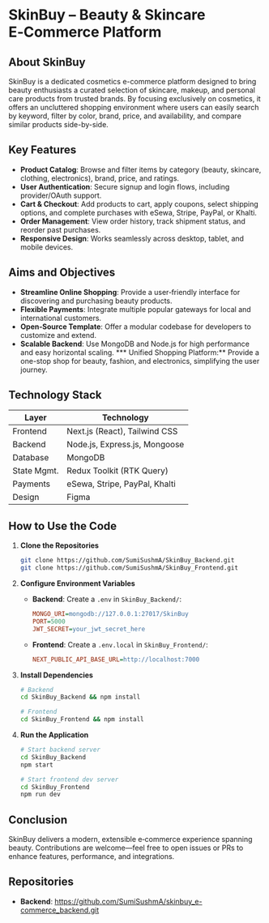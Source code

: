 # SkinBuy – Beauty & Skincare E‑Commerce Platform

## About SkinBuy

SkinBuy is a dedicated cosmetics e-commerce platform designed to bring beauty enthusiasts a curated selection of skincare, makeup, and personal care products from trusted brands. By focusing exclusively on cosmetics, it offers an uncluttered shopping environment where users can easily search by keyword, filter by color, brand, price, and availability, and compare similar products side-by-side. 

## Key Features

* **Product Catalog**: Browse and filter items by category (beauty, skincare, clothing, electronics), brand, price, and ratings.
* **User Authentication**: Secure signup and login flows, including provider/OAuth support.
* **Cart & Checkout**: Add products to cart, apply coupons, select shipping options, and complete purchases with eSewa, Stripe, PayPal, or Khalti.
* **Order Management**: View order history, track shipment status, and reorder past purchases.
* **Responsive Design**: Works seamlessly across desktop, tablet, and mobile devices.

## Aims and Objectives

* **Streamline Online Shopping**: Provide a user‑friendly interface for discovering and purchasing beauty products.
* **Flexible Payments**: Integrate multiple popular gateways for local and international customers.
* **Open‑Source Template**: Offer a modular codebase for developers to customize and extend.
* **Scalable Backend**: Use MongoDB and Node.js for high performance and easy horizontal scaling.
*** Unified Shopping Platform:** Provide a one-stop shop for beauty, fashion, and electronics, simplifying the user journey.

## Technology Stack

| Layer       | Technology                    |
| ----------- | ----------------------------- |
| Frontend    | Next.js (React), Tailwind CSS |
| Backend     | Node.js, Express.js, Mongoose |
| Database    | MongoDB                       |
| State Mgmt. | Redux Toolkit (RTK Query)     |
| Payments    | eSewa, Stripe, PayPal, Khalti |
| Design      | Figma                         |

## How to Use the Code

1. **Clone the Repositories**

   ```bash
   git clone https://github.com/SumiSushmA/SkinBuy_Backend.git
   git clone https://github.com/SumiSushmA/SkinBuy_Frontend.git
   ```

2. **Configure Environment Variables**

   * **Backend**: Create a `.env` in `SkinBuy_Backend/`:

     ```ini
     MONGO_URI=mongodb://127.0.0.1:27017/SkinBuy
     PORT=5000
     JWT_SECRET=your_jwt_secret_here
     ```
   * **Frontend**: Create a `.env.local` in `SkinBuy_Frontend/`:

     ```ini
     NEXT_PUBLIC_API_BASE_URL=http://localhost:7000
     ```

3. **Install Dependencies**

   ```bash
   # Backend
   cd SkinBuy_Backend && npm install

   # Frontend
   cd SkinBuy_Frontend && npm install
   ```

4. **Run the Application**

   ```bash
   # Start backend server
   cd SkinBuy_Backend
   npm start

   # Start frontend dev server
   cd SkinBuy_Frontend
   npm run dev
   ```

## Conclusion

SkinBuy delivers a modern, extensible e‑commerce experience spanning beauty. Contributions are welcome—feel free to open issues or PRs to enhance features, performance, and integrations.

## Repositories

* **Backend**: https://github.com/SumiSushmA/skinbuy_e-commerce_backend.git


